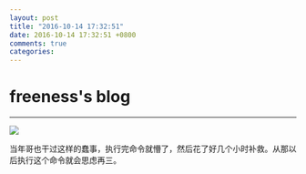 ```yaml
---
layout: post
title: "2016-10-14 17:32:51"
date: 2016-10-14 17:32:51 +0800
comments: true
categories: 
---
```


# freeness's blog

----------

![](http://okqmqrbgo.bkt.clouddn.com/201610141732511.jpg)

>
当年哥也干过这样的蠢事，执行完命令就懵了，然后花了好几个小时补救。从那以后执行这个命令就会思虑再三。